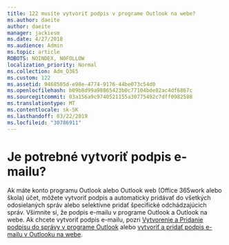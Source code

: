 ```yaml
---
title: 122 musíte vytvoriť podpis v programe Outlook na webe?
ms.author: daeite
author: daeite
manager: jackiesm
ms.date: 4/27/2018
ms.audience: Admin
ms.topic: article
ROBOTS: NOINDEX, NOFOLLOW
localization_priority: Normal
ms.collection: Adm_O365
ms.custom: 122
ms.assetid: 9468585d-e98e-4774-9176-44be073c54d0
ms.openlocfilehash: b09b8d99a98865423b0c77104bde82ac4df6867c
ms.sourcegitcommit: 03a156a9c9740521155a30775492c7dff0982588
ms.translationtype: MT
ms.contentlocale: sk-SK
ms.lasthandoff: 03/22/2019
ms.locfileid: "30786911"
---
```

# <a name="need-to-create-an-email-signature"></a>Je potrebné vytvoriť podpis e-mailu?

Ak máte konto programu Outlook alebo Outlook web (Office 365work alebo škola) účet, môžete vytvoriť podpis a automaticky pridávať do všetkých odosielaných správ alebo selektívne pridať špecifické odchádzajúcich správ. Všimnite si, že podpis e-mailu v programe Outlook a Outlook na webe. Ak chcete vytvoriť podpis e-mailu, pozri [Vytvorenie a Pridanie podpisu do správy v programe Outlook](https://support.office.com/article/8ee5d4f4-68fd-464a-a1c1-0e1c80bb27f2.aspx) alebo [vytvoriť a pridať podpis e-mailu v Outlooku na webe](https://support.office.com/article/5ff9dcfd-d3f1-447b-b2e9-39f91b074ea3.aspx).

